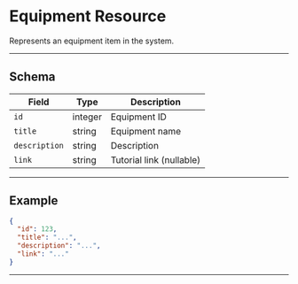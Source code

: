 # Equipment Resource

Represents an equipment item in the system.


---

## Schema
| Field         | Type    | Description                |
|-------------- |---------|----------------------------|
| `id`          | integer | Equipment ID               |
| `title`       | string  | Equipment name             |
| `description` | string  | Description                |
| `link`        | string  | Tutorial link (nullable)   |

---

## Example
```json
{
  "id": 123,
  "title": "...",
  "description": "...",
  "link": "..."
}
```

---
